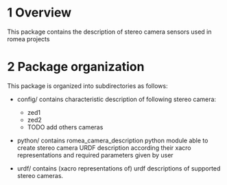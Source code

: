 # 1 Overview #

This package contains the description of stereo camera sensors used in romea projects

# 2 Package organization #

This package is organized into subdirectories as follows:

  - config/ contains characteristic description of following stereo camera:

    - zed1
    - zed2 
    - TODO add others cameras

  - python/ contains romea_camera_description python module able to create stereo camera URDF description according their xacro representations and required parameters given by user

  - urdf/ contains (xacro representations of) urdf descriptions of supported stereo cameras.

